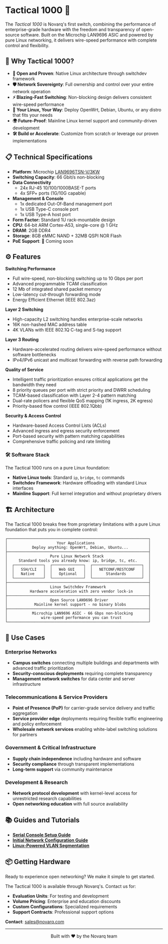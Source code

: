 # Tactical 1000 🚀

The _Tactical 1000_ is Novarq's first switch, combining the performance of enterprise-grade hardware with the freedom and transparency of open-source software. Built on the Microchip LAN9696 ASIC and powered by pure Linux networking, it delivers wire-speed performance with complete control and flexibility.

## 🌟 Why Tactical 1000?

- **💎 Open and Proven**: Native Linux architecture through switchdev framework
- **🛡️ Network Sovereignty**: Full ownership and control over your entire network operation
- **⚡ Blazing-Fast Switching**: Non-blocking design delivers consistent wire-speed performance
- **🐧 Your Linux, Your Way**: Deploy OpenWrt, Debian, Ubuntu, or any distro that fits your needs
- **🌍 Future-Proof**: Mainline Linux kernel support and community-driven development
- **🛠️ Build or Accelerate**: Customize from scratch or leverage our proven implementations

## 📋 Technical Specifications

- **Platform**: Microchip [LAN9696TSN-V/3KW](https://www.microchip.com/en-us/product/lan9696)
- **Switching Capacity**: 66 Gbit/s non-blocking
- **Data Connectivity**
  - 24x RJ-45 10/100/1000BASE-T ports
  - 4x SFP+ ports (1G/10G capable)
- **Management & Console**
  - 1x dedicated Out-Of-Band management port
  - 1x USB Type-C console port
  - 1x USB Type-A host port
- **Form Factor:** Standard 1U rack-mountable design
- **CPU**: 64-bit ARM Cortex-A53, single-core @ 1 GHz
- **DRAM**: 2GB DDR4
- **Storage**: 8GB eMMC NAND + 32MB QSPI NOR Flash
- **PoE Support**: 🚧 Coming soon

## ⚙️ Features

**Switching Performance**
- Full wire-speed, non-blocking switching up to 10 Gbps per port
- Advanced programmable TCAM classification
- 12 Mb of integrated shared packet memory
- Low-latency cut-through forwarding mode
- Energy Efficient Ethernet (IEEE 802.3az)

**Layer 2 Switching**
- High-capacity L2 switching handles enterprise-scale networks
- 16K non-hashed MAC address table
- 4K VLANs with IEEE 802.1Q C-tag and S-tag support

**Layer 3 Routing**
- Hardware-accelerated routing delivers wire-speed performance without software bottlenecks
- IPv4/IPv6 unicast and multicast forwarding with reverse path forwarding

**Quality of Service**
- Intelligent traffic prioritization ensures critical applications get the bandwidth they need
- 8 priority queues per port with strict priority and DWRR scheduling
- TCAM-based classification with Layer 2-4 pattern matching
- Dual-rate policers and flexible QoS mapping (1K ingress, 2K egress)
- Priority-based flow control (IEEE 802.1Qbb)

**Security & Access Control**
- Hardware-based Access Control Lists (ACLs)
- Advanced ingress and egress security enforcement
- Port-based security with pattern matching capabilities
- Comprehensive traffic policing and rate limiting

### 🛠️ Software Stack

The Tactical 1000 runs on a pure Linux foundation:

- **Native Linux tools**: Standard `ip`, `bridge`, `tc` commands
- **Switchdev Framework**: Hardware offloading with standard Linux interfaces
- **Mainline Support**: Full kernel integration and without proprietary drivers 

## 🏗️ Architecture

The Tactical 1000 breaks free from proprietary limitations with a pure Linux foundation that puts you in complete control:

```
┌───────────────────────────────────────────────────────────────┐
│                      Your Applications                        │
│           Deploy anything: OpenWrt, Debian, Ubuntu...         │
├───────────────────────────────────────────────────────────────┤
│                   Pure Linux Network Stack                    │
│     Standard tools you already know: ip, bridge, tc, etc.     │
│  ┌─────────────┐  ┌──────────────┐  ┌──────────────────────┐  │
│  │   SSH/CLI   │  │   Web GUI    │  │   NETCONF/RESTCONF   │  │
│  │   Native    │  │   Optional   │  │      Standards       │  │
│  └─────────────┘  └──────────────┘  └──────────────────────┘  │
├───────────────────────────────────────────────────────────────┤
│                   Linux Switchdev Framework                   │
│          Hardware acceleration with zero vendor lock-in       │
├───────────────────────────────────────────────────────────────┤
│                   Open Source LAN9696 Driver                  │
│            Mainline kernel support - no binary blobs          │
├───────────────────────────────────────────────────────────────┤
│           Microchip LAN9696 ASIC - 66 Gbps non-blocking       │
│               wire-speed performance you can trust            │
└───────────────────────────────────────────────────────────────┘
```


## 🏢 Use Cases

### Enterprise Networks
- **Campus switches** connecting multiple buildings and departments with advanced traffic prioritization
- **Security-conscious deployments** requiring complete transparency
- **Management network switches** for data center and server infrastructure

### Telecommunications & Service Providers
- **Point of Presence (PoP)** for carrier-grade service delivery and traffic aggregation
- **Service provider edge** deployments requiring flexible traffic engineering and policy enforcement
- **Wholesale network services** enabling white-label switching solutions for partners

### Government & Critical Infrastructure
- **Supply chain independence** including hardware and software
- **Security compliance** through transparent implementations
- **Long-term support** via community maintenance

### Development & Research
- **Network protocol development** with kernel-level access for unrestricted research capabilities
- **Open networking education** with full source availability

## 📚 Guides and Tutorials
- [**Serial Console Setup Guide**](docs/serial-console-access.md)
- [**Initial Network Configuration Guide**](docs/initial-network-configuration-guide.md)
- [**Linux-Powered VLAN Segmentation**](docs/linux-powered-vlan-segmentation.md)

## 📦 Getting Hardware

Ready to experience open networking? We make it simple to get started.

The Tactical 1000 is available through Novarq's. Contact us for:
- **Evaluation Units**: For testing and development
- **Volume Pricing**: Enterprise and education discounts
- **Custom Configurations**: Specialized requirements
- **Support Contracts**: Professional support options

**Contact**: [sales@novarq.com](mailto:sales@novarq.com)

---
<p align="center">Built with ❤️ by the Novarq team</p>
